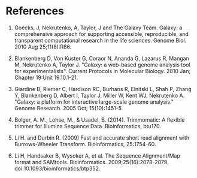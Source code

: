 # References

1. Goecks, J, Nekrutenko, A, Taylor, J and The Galaxy Team. Galaxy: a comprehensive approach for supporting accessible, reproducible, and transparent computational research in the life sciences. Genome Biol. 2010 Aug 25;11(8):R86.

1. Blankenberg D, Von Kuster G, Coraor N, Ananda G, Lazarus R, Mangan M, Nekrutenko A, Taylor J. "Galaxy: a web-based genome analysis tool for experimentalists". Current Protocols in Molecular Biology. 2010 Jan; Chapter 19:Unit 19.10.1-21.

1. Giardine B, Riemer C, Hardison RC, Burhans R, Elnitski L, Shah P, Zhang Y, Blankenberg D, Albert I, Taylor J, Miller W, Kent WJ, Nekrutenko A. "Galaxy: a platform for interactive large-scale genome analysis." Genome Research. 2005 Oct; 15(10):1451-5.

1. Bolger, A. M., Lohse, M., & Usadel, B. (2014). Trimmomatic: A flexible trimmer for Illumina Sequence Data. Bioinformatics, btu170.

1. Li H. and Durbin R. (2009) Fast and accurate short read alignment with Burrows-Wheeler Transform. Bioinformatics, 25:1754-60.

1. Li H, Handsaker B, Wysoker A, et al. The Sequence Alignment/Map format and SAMtools. Bioinformatics. 2009;25(16):2078-2079. doi:10.1093/bioinformatics/btp352.
